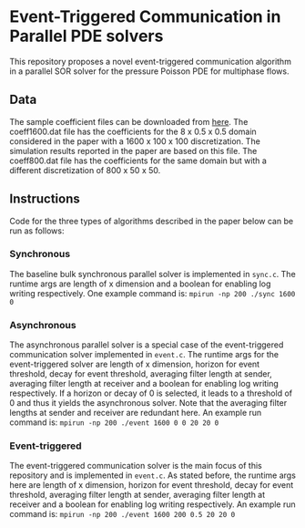 # Event-Triggered Communication in Parallel PDE solvers

This repository proposes a novel event-triggered communication algorithm in a parallel SOR solver for the pressure Poisson PDE for multiphase flows. 

## Data

The sample coefficient files can be downloaded from [here](https://drive.google.com/drive/folders/1yLN4ZdNs9yilXHv7kZ5snrx4pdx2VCx9?usp=sharing). The coeff1600.dat file has the coefficients for the 8 x 0.5 x 0.5 domain considered in the paper with a 1600 x 100 x 100 discretization. The simulation results reported in the paper are based on this file. The coeff800.dat file has the coefficients for the same domain but with a different discretization of 800 x 50 x 50. 

## Instructions

Code for the three types of algorithms described in the paper below can be run as follows:

### Synchronous 

The baseline bulk synchronous parallel solver is implemented in `sync.c`. The runtime args are length of x dimension and a boolean for enabling log writing respectively. One example command is:
`mpirun -np 200 ./sync 1600 0`

### Asynchronous

The asynchronous parallel solver is a special case of the event-triggered communication solver implemented in `event.c`. The runtime args for the event-triggered solver are length of x dimension, horizon for event threshold, decay for event threshold, averaging filter length at sender, averaging filter length at receiver and a boolean for enabling log writing respectively. If a horizon or decay of 0 is selected, it leads to a threshold of 0 and thus it yields the asynchronous solver. Note that the averaging filter lengths at sender and receiver are redundant here. An example run command is:
`mpirun -np 200 ./event 1600 0 0 20 20 0`

### Event-triggered

The event-triggered communication solver is the main focus of this repository and is implemented in `event.c`. As stated before, the runtime args here are length of x dimension, horizon for event threshold, decay for event threshold, averaging filter length at sender, averaging filter length at receiver and
a boolean for enabling log writing respectively. An example run command is:
`mpirun -np 200 ./event 1600 200 0.5 20 20 0`
